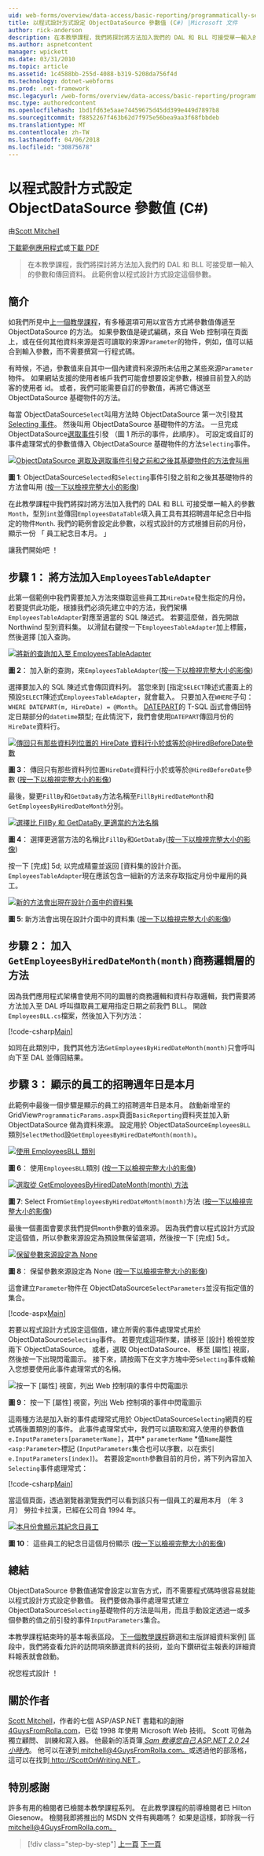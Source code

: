 ```yaml
---
uid: web-forms/overview/data-access/basic-reporting/programmatically-setting-the-objectdatasource-s-parameter-values-cs
title: 以程式設計方式設定 ObjectDataSource 參數值 (C#) |Microsoft 文件
author: rick-anderson
description: 在本教學課程，我們將探討將方法加入我們的 DAL 和 BLL 可接受單一輸入的參數和傳回資料。 此範例會將此參數設定...
ms.author: aspnetcontent
manager: wpickett
ms.date: 03/31/2010
ms.topic: article
ms.assetid: 1c4588bb-255d-4088-b319-5208da756f4d
ms.technology: dotnet-webforms
ms.prod: .net-framework
msc.legacyurl: /web-forms/overview/data-access/basic-reporting/programmatically-setting-the-objectdatasource-s-parameter-values-cs
msc.type: authoredcontent
ms.openlocfilehash: 1bd1fd63e5aae74459675d45dd399e449d7897b8
ms.sourcegitcommit: f8852267f463b62d7f975e56bea9aa3f68fbbdeb
ms.translationtype: MT
ms.contentlocale: zh-TW
ms.lasthandoff: 04/06/2018
ms.locfileid: "30875678"
---
```

<a name="programmatically-setting-the-objectdatasources-parameter-values-c"></a>以程式設計方式設定 ObjectDataSource 參數值 (C#)
====================
由[Scott Mitchell](https://twitter.com/ScottOnWriting)

[下載範例應用程式](http://download.microsoft.com/download/4/6/3/463cf87c-4724-4cbc-b7b5-3f866f43ba50/ASPNET_Data_Tutorial_6_CS.exe)或[下載 PDF](programmatically-setting-the-objectdatasource-s-parameter-values-cs/_static/datatutorial06cs1.pdf)

> 在本教學課程，我們將探討將方法加入我們的 DAL 和 BLL 可接受單一輸入的參數和傳回資料。 此範例會以程式設計方式設定這個參數。


## <a name="introduction"></a>簡介

如我們所見中[上一個教學課程](declarative-parameters-cs.md)，有多種選項可用以宣告方式將參數值傳遞至 ObjectDataSource 的方法。 如果參數值是硬式編碼，來自 Web 控制項在頁面上，或在任何其他資料來源是否可讀取的來源`Parameter`的物件，例如，值可以結合到輸入參數，而不需要撰寫一行程式碼。

有時候，不過，參數值來自其中一個內建資料來源所未佔用之某些來源`Parameter`物件。 如果網站支援的使用者帳戶我們可能會想要設定參數，根據目前登入的訪客的使用者 id。 或者，我們可能需要自訂的參數值，再將它傳送至 ObjectDataSource 基礎物件的方法。

每當 ObjectDataSource`Select`叫用方法時 ObjectDataSource 第一次引發其[Selecting 事件](https://msdn.microsoft.com/library/system.web.ui.webcontrols.objectdatasource.selecting%28VS.80%29.aspx)。 然後叫用 ObjectDataSource 基礎物件的方法。 一旦完成 ObjectDataSource[選取事件](https://msdn.microsoft.com/library/system.web.ui.webcontrols.objectdatasource.selected%28VS.80%29.aspx)引發 （圖 1 所示的事件，此順序）。 可設定或自訂的事件處理常式的參數值傳入 ObjectDataSource 基礎物件的方法`Selecting`事件。


[![ObjectDataSource 選取及選取事件引發之前和之後其基礎物件的方法會叫用](programmatically-setting-the-objectdatasource-s-parameter-values-cs/_static/image2.png)](programmatically-setting-the-objectdatasource-s-parameter-values-cs/_static/image1.png)

**圖 1**: ObjectDataSource`Selected`和`Selecting`事件引發之前和之後其基礎物件的方法會叫用 ([按一下以檢視完整大小的影像](programmatically-setting-the-objectdatasource-s-parameter-values-cs/_static/image3.png))


在此教學課程中我們將探討將方法加入我們的 DAL 和 BLL 可接受單一輸入的參數`Month`，型別`int`並傳回`EmployeesDataTable`填入員工具有其招聘週年紀念日中指定的物件`Month`. 我們的範例會設定此參數，以程式設計的方式根據目前的月份，顯示一份 「 員工紀念日本月。 」

讓我們開始吧 ！

## <a name="step-1-adding-a-method-toemployeestableadapter"></a>步驟 1： 將方法加入`EmployeesTableAdapter`

此第一個範例中我們需要加入方法來擷取這些員工其`HireDate`發生指定的月份。 若要提供此功能，根據我們必須先建立中的方法，我們架構`EmployeesTableAdapter`對應至適當的 SQL 陳述式。 若要這麼做，首先開啟 Northwind 型別資料集。 以滑鼠右鍵按一下`EmployeesTableAdapter`加上標籤，然後選擇 [加入查詢。


[![將新的查詢加入至 EmployeesTableAdapter](programmatically-setting-the-objectdatasource-s-parameter-values-cs/_static/image5.png)](programmatically-setting-the-objectdatasource-s-parameter-values-cs/_static/image4.png)

**圖 2**： 加入新的查詢，來`EmployeesTableAdapter`([按一下以檢視完整大小的影像](programmatically-setting-the-objectdatasource-s-parameter-values-cs/_static/image6.png))


選擇要加入的 SQL 陳述式會傳回資料列。 當您來到 [指定`SELECT`陳述式畫面上的預設`SELECT`陳述式`EmployeesTableAdapter`，就會載入。 只要加入在`WHERE`子句： `WHERE DATEPART(m, HireDate) = @Month`。 [DATEPART](https://msdn.microsoft.com/library/ms174420.aspx)的 T-SQL 函式會傳回特定日期部分的`datetime`類型; 在此情況下，我們會使用`DATEPART`傳回月份的`HireDate`資料行。


[![傳回只有那些資料列位置的 HireDate 資料行小於或等於@HiredBeforeDate參數](programmatically-setting-the-objectdatasource-s-parameter-values-cs/_static/image8.png)](programmatically-setting-the-objectdatasource-s-parameter-values-cs/_static/image7.png)

**圖 3**： 傳回只有那些資料列位置`HireDate`資料行小於或等於`@HiredBeforeDate`參數 ([按一下以檢視完整大小的影像](programmatically-setting-the-objectdatasource-s-parameter-values-cs/_static/image9.png))


最後，變更`FillBy`和`GetDataBy`方法名稱至`FillByHiredDateMonth`和`GetEmployeesByHiredDateMonth`分別。


[![選擇比 FillBy 和 GetDataBy 更適當的方法名稱](programmatically-setting-the-objectdatasource-s-parameter-values-cs/_static/image11.png)](programmatically-setting-the-objectdatasource-s-parameter-values-cs/_static/image10.png)

**圖 4**： 選擇更適當方法的名稱比`FillBy`和`GetDataBy`([按一下以檢視完整大小的影像](programmatically-setting-the-objectdatasource-s-parameter-values-cs/_static/image12.png))


按一下 [完成] 5d; 以完成精靈並返回 [資料集的設計介面。 `EmployeesTableAdapter`現在應該包含一組新的方法來存取指定月份中雇用的員工。


[![新的方法會出現在設計介面中的資料集](programmatically-setting-the-objectdatasource-s-parameter-values-cs/_static/image14.png)](programmatically-setting-the-objectdatasource-s-parameter-values-cs/_static/image13.png)

**圖 5**: 新方法會出現在設計介面中的資料集 ([按一下以檢視完整大小的影像](programmatically-setting-the-objectdatasource-s-parameter-values-cs/_static/image15.png))


## <a name="step-2-adding-thegetemployeesbyhireddatemonthmonthmethod-to-the-business-logic-layer"></a>步驟 2： 加入`GetEmployeesByHiredDateMonth(month)`商務邏輯層的方法

因為我們應用程式架構會使用不同的圖層的商務邏輯和資料存取邏輯，我們需要將方法加入至 DAL 呼叫擷取員工雇用指定日期之前我們 BLL。 開啟`EmployeesBLL.cs`檔案，然後加入下列方法：


[!code-csharp[Main](programmatically-setting-the-objectdatasource-s-parameter-values-cs/samples/sample1.cs)]

如同在此類別中，我們其他方法`GetEmployeesByHiredDateMonth(month)`只會呼叫向下至 DAL 並傳回結果。

## <a name="step-3-displaying-employees-whose-hiring-anniversary-is-this-month"></a>步驟 3： 顯示的員工的招聘週年日是本月

此範例中最後一個步驟是顯示的員工的招聘週年日是本月。 啟動新增至的 GridView`ProgrammaticParams.aspx`頁面`BasicReporting`資料夾並加入新 ObjectDataSource 做為資料來源。 設定用於 ObjectDataSource`EmployeesBLL`類別`SelectMethod`設`GetEmployeesByHiredDateMonth(month)`。


[![使用 EmployeesBLL 類別](programmatically-setting-the-objectdatasource-s-parameter-values-cs/_static/image17.png)](programmatically-setting-the-objectdatasource-s-parameter-values-cs/_static/image16.png)

**圖 6**： 使用`EmployeesBLL`類別 ([按一下以檢視完整大小的影像](programmatically-setting-the-objectdatasource-s-parameter-values-cs/_static/image18.png))


[![選取從 GetEmployeesByHiredDateMonth(month) 方法](programmatically-setting-the-objectdatasource-s-parameter-values-cs/_static/image20.png)](programmatically-setting-the-objectdatasource-s-parameter-values-cs/_static/image19.png)

**圖 7**: Select From`GetEmployeesByHiredDateMonth(month)`方法 ([按一下以檢視完整大小的影像](programmatically-setting-the-objectdatasource-s-parameter-values-cs/_static/image21.png))


最後一個畫面會要求我們提供`month`參數的值來源。 因為我們會以程式設計方式設定這個值，所以參數來源設定為預設無保留選項，然後按一下 [完成] 5d;。


[![保留參數來源設定為 None](programmatically-setting-the-objectdatasource-s-parameter-values-cs/_static/image23.png)](programmatically-setting-the-objectdatasource-s-parameter-values-cs/_static/image22.png)

**圖 8**： 保留參數來源設定為 None ([按一下以檢視完整大小的影像](programmatically-setting-the-objectdatasource-s-parameter-values-cs/_static/image24.png))


這會建立`Parameter`物件在 ObjectDataSource`SelectParameters`並沒有指定值的集合。


[!code-aspx[Main](programmatically-setting-the-objectdatasource-s-parameter-values-cs/samples/sample2.aspx)]

若要以程式設計方式設定這個值，建立所需的事件處理常式用於 ObjectDataSource`Selecting`事件。 若要完成這項作業，請移至 [設計] 檢視並按兩下 ObjectDataSource。 或者，選取 ObjectDataSource、 移至 [屬性] 視窗，然後按一下出現閃電圖示。 接下來，請按兩下在文字方塊中旁`Selecting`事件或輸入您想要使用此事件處理常式的名稱。


![按一下 [屬性] 視窗，列出 Web 控制項的事件中閃電圖示](programmatically-setting-the-objectdatasource-s-parameter-values-cs/_static/image25.png)

**圖 9**： 按一下 [屬性] 視窗，列出 Web 控制項的事件中閃電圖示


這兩種方法是加入新的事件處理常式用於 ObjectDataSource`Selecting`網頁的程式碼後置類別的事件。 此事件處理常式中，我們可以讀取和寫入使用的參數值`e.InputParameters[parameterName]`，其中* `parameterName` *值`Name`屬性`<asp:Parameter>`標記 (`InputParameters`集合也可以序數，以在索引`e.InputParameters[index]`)。 若要設定`month`參數目前的月份，將下列內容加入`Selecting`事件處理常式：


[!code-csharp[Main](programmatically-setting-the-objectdatasource-s-parameter-values-cs/samples/sample3.cs)]

當這個頁面，透過瀏覽器瀏覽我們可以看到該只有一個員工的雇用本月 （年 3 月） 勞拉卡拉漢，已經在公司自 1994 年。


[![本月份會顯示其紀念日員工](programmatically-setting-the-objectdatasource-s-parameter-values-cs/_static/image27.png)](programmatically-setting-the-objectdatasource-s-parameter-values-cs/_static/image26.png)

**圖 10**： 這些員工的紀念日這個月份顯示 ([按一下以檢視完整大小的影像](programmatically-setting-the-objectdatasource-s-parameter-values-cs/_static/image28.png))


## <a name="summary"></a>總結

ObjectDataSource 參數值通常會設定以宣告方式，而不需要程式碼時很容易就能以程式設計方式設定參數值。 我們要做為事件處理常式建立 ObjectDataSource`Selecting`基礎物件的方法是叫用，而且手動設定透過一或多個參數的值之前引發的事件`InputParameters`集合。

本教學課程結束時的基本報表區段。 [下一個教學課程](../masterdetail/master-detail-filtering-with-a-dropdownlist-cs.md)篩選和主版詳細資料案例] 區段中，我們將查看允許的訪問項來篩選資料的技術，並向下鑽研從主報表的詳細資料報表就會啟動。

祝您程式設計 ！

## <a name="about-the-author"></a>關於作者

[Scott Mitchell](http://www.4guysfromrolla.com/ScottMitchell.shtml)，作者的七個 ASP/ASP.NET 書籍和的創辦[4GuysFromRolla.com](http://www.4guysfromrolla.com)，已從 1998 年使用 Microsoft Web 技術。 Scott 可做為獨立顧問、 訓練和寫入器。 他最新的活頁簿[ *Sam 教導您自己 ASP.NET 2.0 24 小時內*](https://www.amazon.com/exec/obidos/ASIN/0672327384/4guysfromrollaco)。 他可以在達到[ mitchell@4GuysFromRolla.com。](mailto:mitchell@4GuysFromRolla.com)或透過他的部落格，這可以在找到[ http://ScottOnWriting.NET ](http://ScottOnWriting.NET)。

## <a name="special-thanks-to"></a>特別感謝

許多有用的檢閱者已檢閱本教學課程系列。 在此教學課程的前導檢閱者已 Hilton Giesenow。 檢閱我即將推出的 MSDN 文件有興趣嗎？ 如果是這樣，卸除我一行[ mitchell@4GuysFromRolla.com。](mailto:mitchell@4GuysFromRolla.com)

> [!div class="step-by-step"]
> [上一頁](declarative-parameters-cs.md)
> [下一頁](displaying-data-with-the-objectdatasource-vb.md)
